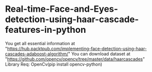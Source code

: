 # Real-time-Face-and-Eyes-detection-using-haar-cascade-features-in-python
You get all essential information at "https://hub.packtpub.com/implementing-face-detection-using-haar-cascades-adaboost-algorithm/"
You can download dataset at "https://github.com/opencv/opencv/tree/master/data/haarcascades"
Library Req: OpenCv(pip install opencv-python)

